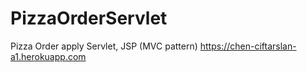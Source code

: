 # PizzaOrderServlet
Pizza Order apply Servlet, JSP (MVC pattern)
https://chen-ciftarslan-a1.herokuapp.com
